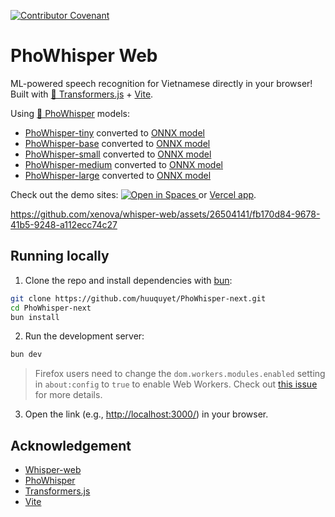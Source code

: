 [![Contributor Covenant](https://img.shields.io/badge/Contributor%20Covenant-2.1-4baaaa.svg)](.github/CODE_OF_CONDUCT.md)

# PhoWhisper Web

ML-powered speech recognition for Vietnamese directly in your browser! Built with [🤗 Transformers.js](https://github.com/xenova/transformers.js) + [Vite](https://vite.dev/).

Using [🤗 PhoWhisper](https://github.com/VinAIResearch/PhoWhisper) models:
- [PhoWhisper-tiny](https://hf.co/vinai/PhoWhisper-tiny/) converted to [ONNX model](https://hf.co/huuquyet/PhoWhisper-tiny)
- [PhoWhisper-base](https://hf.co/vinai/PhoWhisper-base/) converted to [ONNX model](https://hf.co/huuquyet/PhoWhisper-base)
- [PhoWhisper-small](https://hf.co/vinai/PhoWhisper-small/) converted to [ONNX model](https://hf.co/huuquyet/PhoWhisper-small)
- [PhoWhisper-medium](https://hf.co/vinai/PhoWhisper-medium/) converted to [ONNX model](https://hf.co/huuquyet/PhoWhisper-medium)
- [PhoWhisper-large](https://hf.co/vinai/PhoWhisper-large/) converted to [ONNX model](https://hf.co/huuquyet/PhoWhisper-large)

Check out the demo sites:
<a href="https://huggingface.co/spaces/huuquyet/PhoWhisper-next">
  <picture>
    <source srcset="https://huggingface.co/datasets/huggingface/badges/resolve/main/open-in-hf-spaces-sm.svg" media="(prefers-color-scheme: light), (prefers-color-scheme: no-preference)">
    <source srcset="https://huggingface.co/datasets/huggingface/badges/resolve/main/open-in-hf-spaces-sm-dark.svg" media="(prefers-color-scheme: dark)">
    <img src="https://huggingface.co/datasets/huggingface/badges/resolve/main/open-in-hf-spaces-sm.svg" alt="Open in Spaces">
  </picture>
</a>
 or [Vercel app](https://pho-whisper-next.vercel.app/).

https://github.com/xenova/whisper-web/assets/26504141/fb170d84-9678-41b5-9248-a112ecc74c27

## Running locally

1. Clone the repo and install dependencies with [bun](https://bun.sh):

  ```bash
  git clone https://github.com/huuquyet/PhoWhisper-next.git
  cd PhoWhisper-next
  bun install
  ```

2. Run the development server:

  ```bash
  bun dev
  ```
  > Firefox users need to change the `dom.workers.modules.enabled` setting in `about:config` to `true` to enable Web Workers.
  > Check out [this issue](https://github.com/xenova/whisper-web/issues/8) for more details.

3. Open the link (e.g., [http://localhost:3000/](http://localhost:3000/)) in your browser.

## Acknowledgement

- [Whisper-web](https://github.com/xenova/whisper-web)
- [PhoWhisper](https://github.com/VinAIResearch/PhoWhisper)
- [Transformers.js](https://github.com/xenova/transformers.js)
- [Vite](https://vite.dev)
